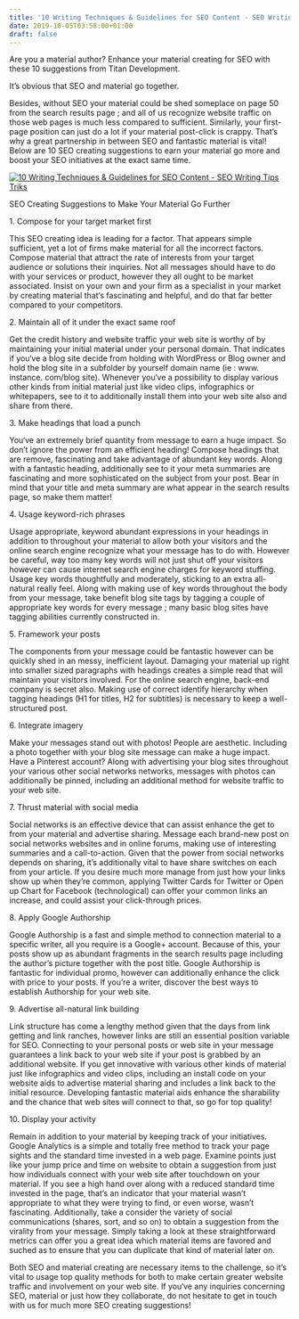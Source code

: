```yaml
---
title: '10 Writing Techniques & Guidelines for SEO Content - SEO Writing Tips Triks'
date: 2019-10-05T03:58:00+01:00
draft: false
---
```


Are you a material author? Enhance your material creating for SEO with these 10 suggestions from Titan Development.  
  
It’s obvious that SEO and material go together.  
  
Besides, without SEO your material could be shed someplace on page 50 from the search results page ; and all of us recognize website traffic on those web pages is much less compared to sufficient. Similarly, your first-page position can just do a lot if your material post-click is crappy. That’s why a great partnership in between SEO and fantastic material is vital! Below are 10 SEO creating suggestions to earn your material go more and boost your SEO initiatives at the exact same time.

  

[![10 Writing Techniques & Guidelines for SEO Content - SEO Writing Tips Triks](https://1.bp.blogspot.com/-OPWzQuomYVA/XZgGyUS5sbI/AAAAAAAAAdw/ODx8GDQb6cAh-wpX-tOwpaNKHpypypwYACLcBGAsYHQ/s1600/10%2BWriting%2BTechniques%2B%2526%2BGuidelines%2Bfor%2BSEO%2BContent%2B-%2BSEO%2BWriting%2BTips%2BTriks.webp "10 Writing Techniques & Guidelines for SEO Content - SEO Writing Tips Triks")](https://wiu-bloog.blogspot.com/2019/10/10-writing-techniques-guidelines-for.html)

  
  
SEO Creating Suggestions to Make Your Material Go Further  
  
1\. Compose for your target market first  
  
This SEO creating idea is leading for a factor. That appears simple sufficient, yet a lot of firms make material for all the incorrect factors. Compose material that attract the rate of interests from your target audience or solutions their inquiries. Not all messages should have to do with your services or product, however they all ought to be market associated. Insist on your own and your firm as a specialist in your market by creating material that‘s fascinating and helpful, and do that far better compared to your competitors.  
  
2\. Maintain all of it under the exact same roof  
  
Get the credit history and website traffic your web site is worthy of by maintaining your initial material under your personal domain. That indicates if you‘ve a blog site decide from holding with WordPress or Blog owner and hold the blog site in a subfolder by yourself domain name (ie : www. instance. com/blog site). Whenever you‘ve a possibility to display various other kinds from initial material just like video clips, infographics or whitepapers, see to it to additionally install them into your web site also and share from there.  
  
3\. Make headings that load a punch  
  
You‘ve an extremely brief quantity from message to earn a huge impact. So don’t ignore the power from an efficient heading! Compose headings that are remove, fascinating and take advantage of abundant key words. Along with a fantastic heading, additionally see to it your meta summaries are fascinating and more sophisticated on the subject from your post. Bear in mind that your title and meta summary are what appear in the search results page, so make them matter!  
  
4\. Usage keyword-rich phrases  
  
Usage appropriate, keyword abundant expressions in your headings in addition to throughout your material to allow both your visitors and the online search engine recognize what your message has to do with. However be careful, way too many key words will not just shut off your visitors however can cause internet search engine charges for keyword stuffing. Usage key words thoughtfully and moderately, sticking to an extra all-natural really feel. Along with making use of key words throughout the body from your message, take benefit blog site tags by tagging a couple of appropriate key words for every message ; many basic blog sites have tagging abilities currently constructed in.  
  
5\. Framework your posts  
  
The components from your message could be fantastic however can be quickly shed in an messy, inefficient layout. Damaging your material up right into smaller sized paragraphs with headings creates a simple read that will maintain your visitors involved. For the online search engine, back-end company is secret also. Making use of correct identify hierarchy when tagging headings (H1 for titles, H2 for subtitles) is necessary to keep a well-structured post.  
  
6\. Integrate imagery  
  
Make your messages stand out with photos! People are aesthetic. Including a photo together with your blog site message can make a huge impact. Have a Pinterest account? Along with advertising your blog sites throughout your various other social networks networks, messages with photos can additionally be pinned, including an additional method for website traffic to your web site.  
  
7\. Thrust material with social media  
  
Social networks is an effective device that can assist enhance the get to from your material and advertise sharing. Message each brand-new post on social networks websites and in online forums, making use of interesting summaries and a call-to-action. Given that the power from social networks depends on sharing, it’s additionally vital to have share switches on each from your article. If you desire much more manage from just how your links show up when they’re common, applying Twitter Cards for Twitter or Open up Chart for Facebook (technological) can offer your common links an increase, and could assist your click-through prices.  
  
8\. Apply Google Authorship  
  
Google Authorship is a fast and simple method to connection material to a specific writer, all you require is a Google+ account. Because of this, your posts show up as abundant fragments in the search results page including the author’s picture together with the post title. Google Authorship is fantastic for individual promo, however can additionally enhance the click with price to your posts. If you’re a writer, discover the best ways to establish Authorship for your web site.  
  
9\. Advertise all-natural link building  
  
Link structure has come a lengthy method given that the days from link getting and link ranches, however links are still an essential position variable for SEO. Connecting to your personal posts or web site in your message guarantees a link back to your web site if your post is grabbed by an additional website. If you get innovative with various other kinds of material just like infographics and video clips, including an install code on your website aids to advertise material sharing and includes a link back to the initial resource. Developing fantastic material aids enhance the sharability and the chance that web sites will connect to that, so go for top quality!  
  
10\. Display your activity  
  
Remain in addition to your material by keeping track of your initiatives. Google Analytics is a simple and totally free method to track your page sights and the standard time invested in a web page. Examine points just like your jump price and time on website to obtain a suggestion from just how individuals connect with your web site after touchdown on your material. If you see a high hand over along with a reduced standard time invested in the page, that’s an indicator that your material wasn’t appropriate to what they were trying to find, or even worse, wasn’t fascinating. Additionally, take a consider the variety of social communications (shares, sort, and so on) to obtain a suggestion from the virality from your message. Simply taking a look at these straightforward metrics can offer you a great idea which material items are favored and suched as to ensure that you can duplicate that kind of material later on.  
  
Both SEO and material creating are necessary items to the challenge, so it’s vital to usage top quality methods for both to make certain greater website traffic and involvement on your web site. If you‘ve any inquiries concerning SEO, material or just how they collaborate, do not hesitate to get in touch with us for much more SEO creating suggestions!